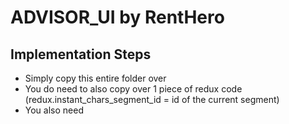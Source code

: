 
# ADVISOR_UI by RentHero

## Implementation Steps
- Simply copy this entire folder over <br/>
- You do need to also copy over 1 piece of redux code (redux.instant_chars_segment_id = id of the current segment) <br/>
- You also need 
